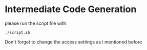 # Intermediate Code Generation

please run the script file with 
```
./script.sh
```
Don't forget to change the access settings as i mentioned before
